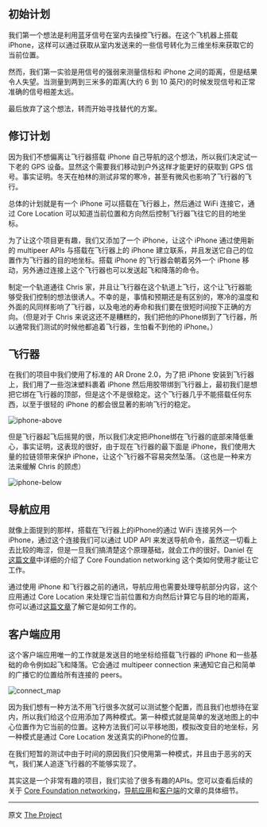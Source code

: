## 初始计划

我们第一个想法是利用蓝牙信号在室内去操控飞行器。在这个飞机器上搭载 iPhone，这样可以通过获取从室内发送来的一些信号转化为三维坐标来获取它的当前位置。

然而，我们第一实验是用信号的强弱来测量信标和 iPhone 之间的距离，但是结果令人失望。当测量到两到三米多的距离(大约 6 到 10 英尺)的时候发现信号和正常准确的信号相差太远。

最后放弃了这个想法，转而开始寻找替代的方案。

## 修订计划

因为我们不想偏离让飞行器搭载 iPhone 自己导航的这个想法，所以我们决定试一下老的 GPS 设备。显然这个需要我们移动到户外这样才能更好的获取到 GPS 信号。事实证明。冬天在柏林的测试非常的寒冷，甚至有微风也影响了飞行器的飞行。

总体的计划就是有一个 iPhone 可以搭载在飞行器上，然后通过 WiFi 连接它，通过 Core Location 可以知道当前位置和方向然后控制飞行器飞往它的目的地坐标。

为了让这个项目更有趣，我们又添加了一个 iPhone，让这个 iPhone 通过使用新的 multipeer APIs 与搭载在飞行器上的 iPhone 建立联系，并且发送它自己的位置作为飞行器的目的地坐标。搭载 iPhone 的飞行器会朝着另外一个 iPhone 移动，另外通过连接上这个飞行器也可以发送起飞和降落的命令。

制定一个轨道通往 Chris 家，并且让飞行器在这个轨道上飞行，这个让飞行器能够受我们控制的想法很诱人。不幸的是，事情和预期还是有区别的，寒冷的温度和外面的风同样影响了飞行器，以及电池的寿命和我们要在很短时间按下正确的方向。（但是对于 Chris 来说这还不是糟糕的，我们把他的iPhone绑到了飞行器，所以通常我们测试的时候他都追着飞行器，生怕看不到他的 iPhone。）

## 飞行器

在我们的项目中我们使用了标准的 AR Drone 2.0，为了把 iPhone 安装到飞行器上，我们用了一些泡沫塑料裹着 iPhone 然后用胶带绑到飞行器上，最初我们是想把它绑在飞行器的顶部，但是这个不是很稳定。这个飞行器几乎不能搭载任何东西，以至于很轻的 iPhone 的都会很显著的影响飞行的稳定。

![iphone-above][1]

但是飞行器起飞后摇晃的很，所以我们决定把iPhone绑在飞行器的底部来降低重心，事实证明，这表现的很好，由于现在飞行器的最下面是 iPhone，我们使用大量的拉链领带来保护 iPhone，让这个飞行器不容易突然坠落。（这也是一种来方法来缓解 Chris 的顾虑）

![iphone-below][2]

## 导航应用

就像上面提到的那样，搭载在飞行器上的iPhone的通过 WiFi 连接另外一个 iPhone，通过这个连接我们可以通过 UDP API 来发送导航命令，虽然这一切看上去比较的晦涩，但是一旦我们搞清楚这个原理基础，就会工作的很好。Daniel 在[这篇文章][5]中详细的介绍了 Core Foundation networking 这个类如何使用才能让它工作。

通过使用 iPhone 和飞行器之前的通讯，导航应用也需要处理导航部分内容，这个应用通过 Core Location 来处理它当前位置和方向然后计算它与目的地的距离，你可以通过[这篇文章][6]了解它是如何工作的。

## 客户端应用

这个客户端应用唯一的工作就是发送目的地坐标给搭载飞行器的 iPhone 和一些基础的命令例如起飞和降落。它会通过 multipeer connection 来通知它自己和简单的广播它的位置给所有连接的 peers。

![connect_map][3]

因为我们想有一种方法不用飞行很多次就可以测试整个配置，而且我们也想待在室内，所以我们给这个应用添加了两种模式。第一种模式就是简单的发送地图上的中心位置作为它当前的位置。这种方法我们可以平移地图，模拟改变目的地坐标，另一种模式是通过 Core Location 发送真实的iPhone的位置。

在我们短暂的测试中由于时间的原因我们只使用第一种模式，并且由于恶劣的天气，我们某人追逐飞行器的不能够实现了。

其实这是一个非常有趣的项目，我们实验了很多有趣的APIs。您可以查看后续的关于 [Core Foundation networking][5]，[导航应用][6]和[客户端][7]的文章的具体细节。

---

 

   [1]: /images/issues/issue-8/iphone-above.jpg
   [2]: /images/issues/issue-8/iphone-below.jpg
   [3]: /images/issues/issue-8/client-app.jpg
   [4]: http://objccn.io/issue-8
   [5]: http://objccn.io/issue-8-2/
   [6]: http://objccn.io/issue-8-3/
   [7]: http://objccn.io/issue-8-4/
   
原文 [The Project](http://www.objc.io/issue-8/the-quadcopter-project.html)

